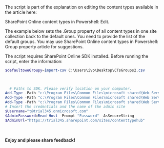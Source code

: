 The script is part of the explanation on editing the content types available in the article here:

SharePoint Online content types in Powershell: Edit.

 

 

The example below sets the .Group property of all content types in one site collection back to the default ones. You need to provide the list of the default groups. You may use SharePoint Online content types in Powershell: Group property article for suggestions.

 

 

 

 

The script requires SharePoint Online SDK installed. Before running the script, enter the information:

 

```PowerShell
$defaultoweGroupy=import-csv C:\Users\ivo\Desktop\CTsGroups2.csv 
 
 
 
  # Paths to SDK. Please verify location on your computer. 
Add-Type -Path "c:\Program Files\Common Files\microsoft shared\Web Server Extensions\15\ISAPI\Microsoft.SharePoint.Client.dll"  
Add-Type -Path "c:\Program Files\Common Files\microsoft shared\Web Server Extensions\15\ISAPI\Microsoft.SharePoint.Client.Runtime.dll"  
Add-Type -Path "c:\Program Files\Common Files\microsoft shared\Web Server Extensions\15\ISAPI\Microsoft.SharePoint.Client.Publishing.dll"  
# Insert the credentials and the name of the admin site 
$Username="t@trial345.onmicrosoft.com" 
$AdminPassword=Read-Host -Prompt "Password" -AsSecureString 
$AdminUrl="https://trial345.sharepoint.com/sites/contenttypehub" 
``` 
 


 

<br/><br/>
<b>Enjoy and please share feedback!</b>
